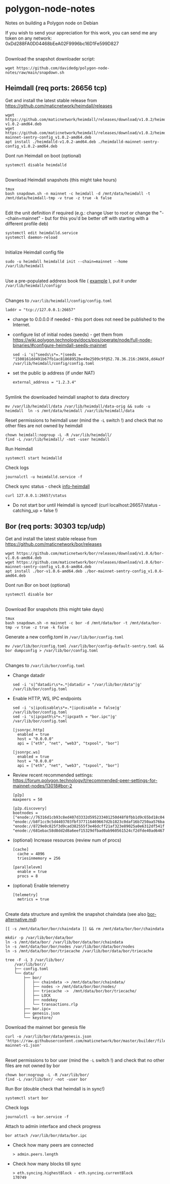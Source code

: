 # polygon-node-notes
Notes on building a Polygon node on Debian

If you wish to send your appreciation for this work, you can send me any token on any network:
0xDd288FA0D04468bEeA02F9996bc16D1Fe599D827

\
Download the snapshot downloader script:

    wget https://github.com/davidedg/polygon-node-notes/raw/main/snapdown.sh

## Heimdall (req ports: 26656 tcp)

Get and install the latest stable release from https://github.com/maticnetwork/heimdall/releases

    wget https://github.com/maticnetwork/heimdall/releases/download/v1.0.2/heimdalld-v1.0.2-amd64.deb
    wget https://github.com/maticnetwork/heimdall/releases/download/v1.0.2/heimdalld-mainnet-sentry-config_v1.0.2-amd64.deb
    apt install ./heimdalld-v1.0.2-amd64.deb ./heimdalld-mainnet-sentry-config_v1.0.2-amd64.deb
        
Dont run Heimdall on boot (optional)

    systemctl disable heimdalld

\
Download Heimdall snapshots (this might take hours)

    tmux
    bash snapdown.sh -n mainnet -c heimdall -d /mnt/data/heimdall -t /mnt/data/heimdall-tmp -v true -z true -k false

\
Edit the unit definition if required (e.g.: change User to root or change the "--chain=mainnet" - but for this you'd be better off with starting with a different profile deb)

    systemctl edit heimdalld.service
    systemctl daemon-reload

\
Initialize Heimdall config file

    sudo -u heimdall heimdalld init --chain=mainnet --home /var/lib/heimdall

\
Use a pre-populated address book file ( [example](./addrbook.json) ), put it under `/var/lib/heimdall/config/`

\
Changes to `/var/lib/heimdall/config/config.toml`

    laddr = "tcp://127.0.0.1:26657"

  - change to 0.0.0.0 if needed - this port does not need be published to the Internet.

  - configure list of initial nodes (seeds) - get them from https://wiki.polygon.technology/docs/pos/operate/node/full-node-binaries/#configure-heimdall-seeds-mainnet

        sed -i 's|^seeds\s*=.*|seeds = "1500161dd491b67fb1ac81868952be49e2509c9f@52.78.36.216:26656,dd4a3f1750af5765266231b9d8ac764599921736@3.36.224.80:26656,8ea4f592ad6cc38d7532aff418d1fb97052463af@34.240.245.39:26656,e772e1fb8c3492a9570a377a5eafdb1dc53cd778@54.194.245.5:26656,6726b826df45ac8e9afb4bdb2469c7771bd797f1@52.209.21.164:26656"|g' /var/lib/heimdall/config/config.toml

  - set the public ip address (if under NAT)

        external_address = "1.2.3.4"

\
Symlink the downloaded heimdall snaphot to data directory

    mv /var/lib/heimdall/data /var/lib/heimdall/data-orig && sudo -u heimdall  ln -s /mnt/data/heimdall /var/lib/heimdall/data 

Reset permissions to heimdall user (mind the `-L` switch !) and check that no other files are not owned by heimdall

    chown heimdall:nogroup -L -R /var/lib/heimdall/
    find -L /var/lib/heimdall/ -not -user heimdall

Run Heimdall

    systemctl start heimdalld

Check logs

    journalctl -u heimdalld.service -f

Check sync status - check [info-heimdall](./info-heimdall) 

    curl 127.0.0.1:26657/status

  - Do not start bor until Heimdall is synced! (curl localhost:26657/status - catching_up = false !)


## Bor (req ports: 30303 tcp/udp)

Get and install the latest stable release from https://github.com/maticnetwork/bor/releases

    wget https://github.com/maticnetwork/bor/releases/download/v1.0.6/bor-v1.0.6-amd64.deb
    wget https://github.com/maticnetwork/bor/releases/download/v1.0.6/bor-mainnet-sentry-config_v1.0.6-amd64.deb
    apt install ./bor-v1.0.6-amd64.deb ./bor-mainnet-sentry-config_v1.0.6-amd64.deb

Dont run Bor on boot (optional)

    systemctl disable bor

\
Download Bor snapshots (this might take days)

    tmux
    bash snapdown.sh -n mainnet -c bor -d /mnt/data/bor -t /mnt/data/bor-tmp -v true -z true -k false

Generate a new config.toml in `/var/lib/bor/config.toml`

    mv /var/lib/bor/config.toml /var/lib/bor/config-default-sentry.toml && bor dumpconfig > /var/lib/bor/config.toml

\
Changes to `/var/lib/bor/config.toml`

  - Change datadir

        sed -i 's|^datadir\s*=.*|datadir = "/var/lib/bor/data"|g' /var/lib/bor/config.toml


  - Enable HTTP, WS, IPC endpoints

        sed -i 's|ipcdisable\s*=.*|ipcdisable = false|g' /var/lib/bor/config.toml
        sed -i 's|ipcpath\s*=.*|ipcpath = "bor.ipc"|g' /var/lib/bor/config.toml

        [jsonrpc.http]
          enabled = true
          host = "0.0.0.0"
          api = ["eth", "net", "web3", "txpool", "bor"]

        [jsonrpc.ws]
          enabled = true
          host = "0.0.0.0"
          api = ["eth", "net", "web3", "txpool", "bor"]

  - Review recent recommended settings: https://forum.polygon.technology/t/recommended-peer-settings-for-mainnet-nodes/13018#bor-2

        [p2p]
        maxpeers = 50

        [p2p.discovery]
        bootnodes = ["enode://76316d1cb93c8ed407d3332d595233401250d48f8fbb1d9c65bd18c0495eca1b43ec38ee0ea1c257c0abb7d1f25d649d359cdfe5a805842159cfe36c5f66b7e8@52.78.36.216:30303", "enode://b8f1cc9c5d4403703fbf377116469667d2b1823c0daf16b7250aa576bacf399e42c3930ccfcb02c5df6879565a2b8931335565f0e8d3f8e72385ecf4a4bf160a@3.36.224.80:30303", "enode://8729e0c825f3d9cad382555f3e46dcff21af323e89025a0e6312df541f4a9e73abfa562d64906f5e59c51fe6f0501b3e61b07979606c56329c020ed739910759@54.194.245.5:30303", "enode://681ebac58d8dd2d8a6eef15329dfbad0ab960561524cf2dfde40ad646736fe5c244020f20b87e7c1520820bc625cfb487dd71d63a3a3bf0baea2dbb8ec7c79f1@34.240.245.39:30303"]

  - (optional) Increase resources (review num of procs)

        [cache]
          cache = 4096
          triesinmemory = 256

        [parallelevm]
          enable = true
          procs = 8

  - (optional) Enable telemetry

        [telemetry]
          metrics = true

\
Create data structure and symlink the snapshot chaindata (see also [bor-alternative.md](./bor-alternative.md))

    [[ -s /mnt/data/bor/bor/chaindata ]] && rm /mnt/data/bor/bor/chaindata
    
    mkdir -p /var/lib/bor/data/bor
	ln -s /mnt/data/bor/ /var/lib/bor/data/bor/chaindata
	ln -s /mnt/data/bor/bor/nodes /var/lib/bor/data/bor/nodes
	ln -s /mnt/data/bor/bor/triecache /var/lib/bor/data/bor/triecache

	tree -F -L 3 /var/lib/bor/
		/var/lib/bor//
		├── config.toml
		└── data/
		    ├── bor/
		    │   ├── chaindata -> /mnt/data/bor/chaindata/
		    │   ├── nodes -> /mnt/data/bor/bor/nodes/
		    │   ├── triecache ->  /mnt/data/bor/bor/triecache/
		    │   ├── LOCK
		    │   ├── nodekey
		    │   └── transactions.rlp
		    ├── bor.ipc=
		    ├── genesis.json
		    └── keystore/
	


Download the mainnet bor genesis file

    curl -o /var/lib/bor/data/genesis.json 'https://raw.githubusercontent.com/maticnetwork/bor/master/builder/files/genesis-mainnet-v1.json'

\
Reset permissions to bor user (mind the `-L` switch !) and check that no other files are not owned by bor

    chown bor:nogroup -L -R /var/lib/bor/
    find -L /var/lib/bor/ -not -user bor

Run Bor (double check that heimdall is in sync!)

    systemctl start bor

Check logs

    journalctl -u bor.service -f

Attach to admin interface and check progress

	bor attach /var/lib/bor/data/bor.ipc

  - Check how many peers are connected

		> admin.peers.length

  - Check how many blocks till sync

		> eth.syncing.highestBlock - eth.syncing.currentBlock
		170749

